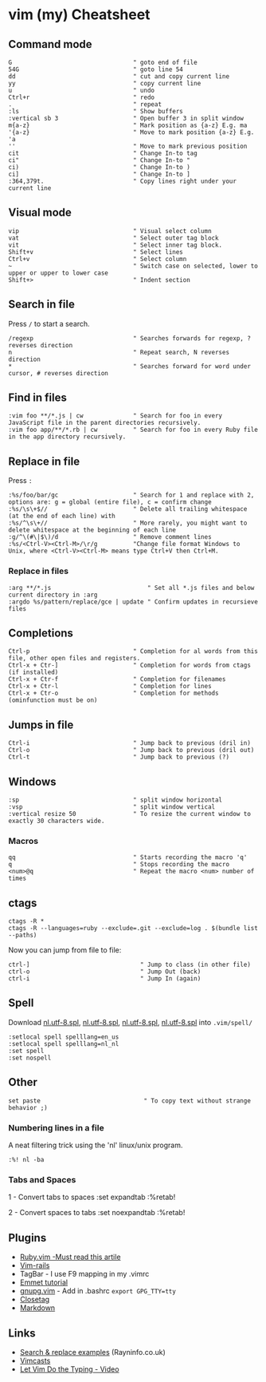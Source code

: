 # vim (my) Cheatsheet

## Command mode

    G                                  " goto end of file
    54G                                " goto line 54
    dd                                 " cut and copy current line
    yy                                 " copy current line
    u                                  " undo
    Ctrl+r                             " redo
    .                                  " repeat
    :ls                                " Show buffers
    :vertical sb 3                     " Open buffer 3 in split window
    m{a-z}                             " Mark position as {a-z} E.g. ma
    '{a-z}                             " Move to mark position {a-z} E.g. 'a
    ''                                 " Move to mark previous position
    cit                                " Change In-to tag
    ci"                                " Change In-to "
    ci)                                " Change In-to )
    ci]                                " Change In-to ]
    :364,379t.                         " Copy lines right under your current line

## Visual mode

    vip                                " Visual select column
    vat                                " Select outer tag block
    vit                                " Select inner tag block.
    Shift+v                            " Select lines
    Ctrl+v                             " Select column
    ~                                  " Switch case on selected, lower to upper or upper to lower case
    Shift+>                            " Indent section

## Search in file

Press `/` to start a search.

    /regexp                            " Searches forwards for regexp, ? reverses direction
    n                                  " Repeat search, N reverses direction
    *                                  " Searches forward for word under cursor, # reverses direction

## Find in files

    :vim foo **/*.js | cw              " Search for foo in every JavaScript file in the parent directories recursively.
    :vim foo app/**/*.rb | cw          " Search for foo in every Ruby file in the app directory recursively.

## Replace in file

Press `:`

    :%s/foo/bar/gc                     " Search for 1 and replace with 2, options are: g = global (entire file), c = confirm change
    :%s/\s\+$//                        " Delete all trailing whitespace (at the end of each line) with
    :%s/^\s\+//                        " More rarely, you might want to delete whitespace at the beginning of each line
    :g/^\(#\|$\)/d                     " Remove comment lines
    :%s/<Ctrl-V><Ctrl-M>/\r/g          "Change file format Windows to Unix, where <Ctrl-V><Ctrl-M> means type Ctrl+V then Ctrl+M.

### Replace in files

    :arg **/*.js                           " Set all *.js files and below current directory in :arg
    :argdo %s/pattern/replace/gce | update " Confirm updates in recursieve files

## Completions

    Ctrl-p                             " Completion for al words from this file, other open files and registers.
    Ctrl-x + Ctr-]                     " Completion for words from ctags (if installed)
    Ctrl-x + Ctr-f                     " Completion for filenames
    Ctrl-x + Ctr-l                     " Completion for lines
    Ctrl-x + Ctr-o                     " Completion for methods (ominfunction must be on)

## Jumps in file

    Ctrl-i                             " Jump back to previous (dril in)
    Ctrl-o                             " Jump back to previous (dril out)
    Ctrl-t                             " Jump back to previous (?)

## Windows

    :sp                                " split window horizontal
    :vsp                               " split window vertical
    :vertical resize 50                " To resize the current window to exactly 30 characters wide.

### Macros

    qq                                 " Starts recording the macro 'q'
    q                                  " Stops recording the macro
    <num>@q                            " Repeat the macro <num> number of times

## ctags

    ctags -R *
    ctags -R --languages=ruby --exclude=.git --exclude=log . $(bundle list --paths)

Now you can jump from file to file:

    ctrl-]                               " Jump to class (in other file)
    ctrl-o                               " Jump Out (back)
    ctrl-i                               " Jump In (again)

## Spell

Download
[nl.utf-8.spl](ftp://ftp.vim.org/pub/vim/runtime/spell/nl.utf-8.spl),
[nl.utf-8.spl](ftp://ftp.vim.org/pub/vim/runtime/spell/nl.utf-8.sug),
[nl.utf-8.spl](ftp://ftp.vim.org/pub/vim/runtime/spell/nl.latin1.spl),
[nl.utf-8.spl](ftp://ftp.vim.org/pub/vim/runtime/spell/nl.latin1.sug) into `.vim/spell/`

    :setlocal spell spelllang=en_us
    :setlocal spell spelllang=nl_nl
    :set spell
    :set nospell

## Other

    set paste                             " To copy text without strange behavior ;)

### Numbering lines in a file
A neat filtering trick using the 'nl' linux/unix program.

    :%! nl -ba

### Tabs and Spaces

1 - Convert tabs to spaces
    :set expandtab
    :%retab!

2 - Convert spaces to tabs
    :set noexpandtab
    :%retab!

## Plugins

* [Ruby.vim -Must read this artile](http://biodegradablegeek.com/2007/12/using-vim-as-a-complete-ruby-on-rails-ide/)
* [Vim-rails](https://github.com/tpope/vim-rails)
* TagBar  - I use F9 mapping in my .vimrc
* [Emmet tutorial](https://raw.githubusercontent.com/mattn/emmet-vim/master/TUTORIAL)
* [gnupg.vim](http://www.vim.org/scripts/script.php?script_id=661) - Add in  .bashrc `export GPG_TTY=tty`
* [Closetag](https://github.com/alvan/vim-closetag)
* [Markdown](https://github.com/JamshedVesuna/vim-markdown-preview)

## Links

* [Search & replace examples](http://rayninfo.co.uk/vimtips.html) (Rayninfo.co.uk)
* [Vimcasts](http://vimcasts.org/)
* [Let Vim Do the Typing - Video](https://www.youtube.com/watch?v=3TX3kV3TICU)

